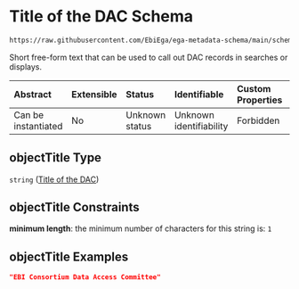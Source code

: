 # Title of the DAC Schema

```txt
https://raw.githubusercontent.com/EbiEga/ega-metadata-schema/main/schemas/EGA.DAC.json#/properties/objectTitle
```

Short free-form text that can be used to call out DAC records in searches or displays.

| Abstract            | Extensible | Status         | Identifiable            | Custom Properties | Additional Properties | Access Restrictions | Defined In                                                             |
| :------------------ | :--------- | :------------- | :---------------------- | :---------------- | :-------------------- | :------------------ | :--------------------------------------------------------------------- |
| Can be instantiated | No         | Unknown status | Unknown identifiability | Forbidden         | Allowed               | none                | [EGA.DAC.json\*](../../../schemas/EGA.DAC.json "open original schema") |

## objectTitle Type

`string` ([Title of the DAC](ega-8-properties-title-of-the-dac.md))

## objectTitle Constraints

**minimum length**: the minimum number of characters for this string is: `1`

## objectTitle Examples

```json
"EBI Consortium Data Access Committee"
```
